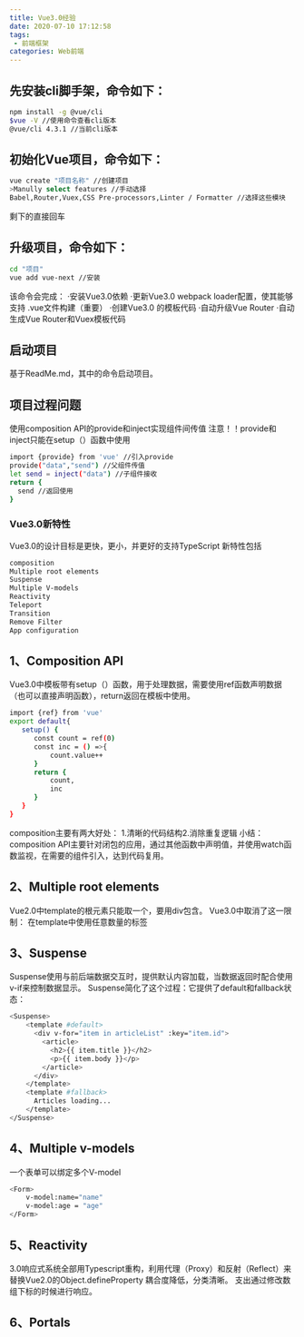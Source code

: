 ```yaml
---
title: Vue3.0经验
date: 2020-07-10 17:12:58
tags:
 - 前端框架
categories: Web前端
---
```

## 先安装cli脚手架，命令如下：
```bash
npm install -g @vue/cli
$vue -V //使用命令查看cli版本
@vue/cli 4.3.1 //当前cli版本
```
## 初始化Vue项目，命令如下：
```bash
vue create "项目名称" //创建项目
>Manully select features //手动选择
Babel,Router,Vuex,CSS Pre-processors,Linter / Formatter //选择这些模块
```
剩下的直接回车

## 升级项目，命令如下：
```bash
cd "项目"
vue add vue-next //安装
```
该命令会完成：
·安装Vue3.0依赖
·更新Vue3.0 webpack loader配置，使其能够支持 .vue文件构建（重要）
·创建Vue3.0 的模板代码
·自动升级Vue Router
·自动生成Vue Router和Vuex模板代码

## 启动项目
基于ReadMe.md，其中的命令启动项目。

## 项目过程问题
使用composition API的provide和inject实现组件间传值
注意！！provide和inject只能在setup（）函数中使用
```bash
import {provide} from 'vue' //引入provide
provide("data","send") //父组件传值
let send = inject("data") //子组件接收
return {
  send //返回使用
}
```

### Vue3.0新特性
Vue3.0的设计目标是更快，更小，并更好的支持TypeScript
新特性包括
```bash
composition
Multiple root elements
Suspense
Multiple V-models
Reactivity
Teleport
Transition
Remove Filter
App configuration
```

## 1、Composition API
Vue3.0中模板带有setup（）函数，用于处理数据，需要使用ref函数声明数据（也可以直接声明函数），return返回在模板中使用。
```bash
import {ref} from 'vue'
export default{
   setup() {
      const count = ref(0)
      const inc = () =>{
          count.value++
      }
      return { 
          count,
          inc
      }
   }
}
```
composition主要有两大好处：
1.清晰的代码结构2.消除重复逻辑
小结：composition API主要针对闭包的应用，通过其他函数中声明值，并使用watch函数监视，在需要的组件引入，达到代码复用。

## 2、Multiple root elements
Vue2.0中template的根元素只能取一个，要用div包含。
Vue3.0中取消了这一限制：
在template中使用任意数量的标签

## 3、Suspense
Suspense使用与前后端数据交互时，提供默认内容加载，当数据返回时配合使用v-if来控制数据显示。
Suspense简化了这个过程：它提供了default和fallback状态：
```bash
<Suspense>
    <template #default>
      <div v-for="item in articleList" :key="item.id">
        <article>
          <h2>{{ item.title }}</h2>
          <p>{{ item.body }}</p>
        </article>
      </div>
    </template>
    <template #fallback>
      Articles loading...
    </template>
</Suspense>
```
## 4、Multiple v-models
一个表单可以绑定多个V-model
```bash
<Form>
    v-model:name="name"
    v-model:age = "age"
</Form>
```
## 5、Reactivity
3.0响应式系统全部用Typescript重构，利用代理（Proxy）和反射（Reflect）来替换Vue2.0的Object.defineProperty
耦合度降低，分类清晰。
支出通过修改数组下标的时候进行响应。
## 6、Portals
